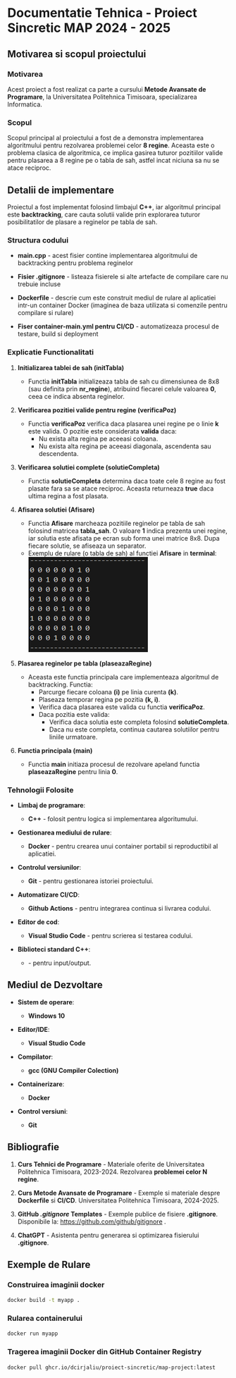 # Documentatie Tehnica - Proiect Sincretic MAP 2024 - 2025


## Motivarea si scopul proiectului

### Motivarea
Acest proiect a fost realizat ca parte a cursului **Metode Avansate de Programare**, la Universitatea Politehnica Timisoara, specializarea Informatica.

### Scopul
Scopul principal al proiectului a fost de a demonstra implementarea algoritmului pentru rezolvarea problemei celor **8 regine**. Aceasta este o problema clasica de algoritmica, ce implica gasirea tuturor pozitiilor valide pentru plasarea a 8 regine pe o tabla de sah, astfel incat niciuna sa nu se atace reciproc.

## Detalii de implementare

Proiectul a fost implementat folosind limbajul **C++**, iar algoritmul principal este **backtracking**, care cauta solutii valide prin explorarea tuturor posibilitatilor de plasare a reginelor pe tabla de sah.

### Structura codului

- **main.cpp** - acest fisier contine implementarea algoritmului de backtracking pentru problema reginelor

- **Fisier .gitignore** - listeaza fisierele si alte artefacte de compilare care nu trebuie incluse

- **Dockerfile** - descrie cum este construit mediul de rulare al aplicatiei intr-un container Docker (imaginea de baza utilizata si comenzile pentru compilare si rulare)

- **Fiser container-main.yml pentru CI/CD** - automatizeaza procesul de testare, build si deployment

### Explicatie Functionalitati

1. **Initializarea tablei de sah (initTabla)**
    - Functia **initTabla** initializeaza tabla de sah cu dimensiunea de 8x8 (sau definita prin **nr_regine**), atribuind fiecarei celule valoarea **0**, ceea ce indica absenta reginelor.

2. **Verificarea pozitiei valide pentru regine (verificaPoz)**
    - Functia **verificaPoz** verifica daca plasarea unei regine pe o linie **k** este valida. O pozitie este considerata **valida** daca:
        - Nu exista alta regina pe aceeasi coloana.
        - Nu exista alta regina pe aceeasi diagonala, ascendenta sau descendenta.
    
3. **Verificarea solutiei complete (solutieCompleta)**
    - Functia **solutieCompleta** determina daca toate cele 8 regine au fost plasate fara sa se atace reciproc. Aceasta returneaza **true** daca ultima regina a fost plasata.

4. **Afisarea solutiei (Afisare)**
    - Functia **Afisare** marcheaza pozitiile reginelor pe tabla de sah folosind matricea **tabla_sah**. O valoare **1** indica prezenta unei regine, iar solutia este afisata pe ecran sub forma unei matrice 8x8. Dupa fiecare solutie, se afiseaza un separator.
    - Exemplu de rulare (o tabla de sah) al functiei **Afisare** in **terminal**:
    ![Exemplu de rulare](image.png)

5. **Plasarea reginelor pe tabla (plaseazaRegine)**
    - Aceasta este functia principala care implementeaza algoritmul de backtracking. Functia: 
        - Parcurge fiecare coloana **(i)** pe linia curenta **(k)**.
        - Plaseaza temporar regina pe pozitia **(k, i)**.
        - Verifica daca plasarea este valida cu functia **verificaPoz**.
        - Daca pozitia este valida:
            - Verifica daca solutia este completa folosind **solutieCompleta**.
            - Daca nu este completa, continua cautarea solutiilor pentru liniile urmatoare.

6. **Functia principala (main)**
    - Functia **main** initiaza procesul de rezolvare apeland functia **plaseazaRegine** pentru linia **0**.

### Tehnologii Folosite

- **Limbaj de programare**:
    - **C++** - folosit pentru logica si implementarea algoritumului.

- **Gestionarea mediului de rulare**:
    - **Docker** - pentru crearea unui container portabil si reproductibil al aplicatiei.

- **Controlul versiunilor**:
    - **Git** - pentru gestionarea istoriei proiectului.

- **Automatizare CI/CD**:
    - **Github Actions** - pentru integrarea continua si livrarea codului.

- **Editor de cod**:
    - **Visual Studio Code** - pentru scrierea si testarea codului.

- **Biblioteci standard C++**:
    - **<iostream>** - pentru input/output.

## Mediul de Dezvoltare

- **Sistem de operare**:
    - **Windows 10**

- **Editor/IDE**:
    - **Visual Studio Code**

- **Compilator**:
    - **gcc (GNU Compiler Colection)**

- **Containerizare**:
    - **Docker**

- **Control versiuni**:
    - **Git**

## Bibliografie

1. **Curs Tehnici de Programare** - Materiale oferite de Universitatea Politehnica Timisoara, 2023-2024. Rezolvarea **problemei celor N regine**.

2. **Curs Metode Avansate de Programare** - Exemple si materiale despre **Dockerfile** si **CI/CD**. Universitatea Politehnica Timisoara, 2024-2025.

3. **GitHub *.gitignore* Templates** - Exemple publice de fisiere **.gitignore**. Disponibile la: https://github.com/github/gitignore .

4. **ChatGPT** - Asistenta pentru generarea si optimizarea fisierului **.gitignore**.

## Exemple de Rulare

### Construirea imaginii docker
```bash
docker build -t myapp .
```

### Rularea containerului
```bash
docker run myapp
```

### Tragerea imaginii Docker din GitHub Container Registry
```bash
docker pull ghcr.io/dcirjaliu/proiect-sincretic/map-project:latest
```